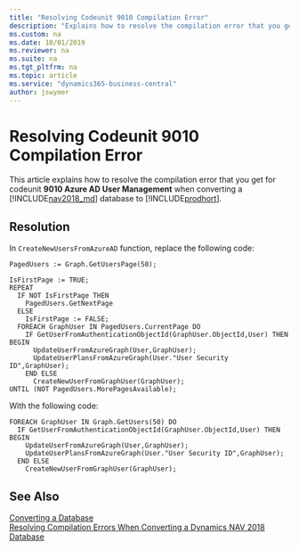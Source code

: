 ```yaml
---
title: "Resolving Codeunit 9010 Compilation Error"
description: "Explains how to resolve the compilation error that you get for Codeunit 9010 when converting a database from Dynamics NAV 2018."
ms.custom: na
ms.date: 10/01/2019
ms.reviewer: na
ms.suite: na
ms.tgt_pltfrm: na
ms.topic: article
ms.service: "dynamics365-business-central"
author: jswymer
---
```

# Resolving Codeunit 9010 Compilation Error 
This article explains how to resolve the compilation error that you get for codeunit **9010 Azure AD User Management** when converting a [!INCLUDE[nav2018_md](../developer/includes/nav2018_md.md)] database to  [!INCLUDE[prodhort](../developer/includes/prodshort.md)].

## Resolution

In `CreateNewUsersFromAzureAD` function, replace the following code: 

```
PagedUsers := Graph.GetUsersPage(50);

IsFirstPage := TRUE;
REPEAT
  IF NOT IsFirstPage THEN
    PagedUsers.GetNextPage
  ELSE
    IsFirstPage := FALSE;
  FOREACH GraphUser IN PagedUsers.CurrentPage DO
    IF GetUserFromAuthenticationObjectId(GraphUser.ObjectId,User) THEN BEGIN
      UpdateUserFromAzureGraph(User,GraphUser);
      UpdateUserPlansFromAzureGraph(User."User Security ID",GraphUser);
    END ELSE
      CreateNewUserFromGraphUser(GraphUser);
UNTIL (NOT PagedUsers.MorePagesAvailable);
```

With the following code:

```
FOREACH GraphUser IN Graph.GetUsers(50) DO
  IF GetUserFromAuthenticationObjectId(GraphUser.ObjectId,User) THEN BEGIN
    UpdateUserFromAzureGraph(User,GraphUser);
    UpdateUserPlansFromAzureGraph(User."User Security ID",GraphUser);
  END ELSE
    CreateNewUserFromGraphUser(GraphUser);
```


## See Also  
 [Converting a Database](Converting-a-Database.md)  
 [Resolving Compilation Errors When Converting a Dynamics NAV 2018 Database](Resolve-Compile-Errors-When-Converting-Dynamics-NAV-2018-Database.md)  
